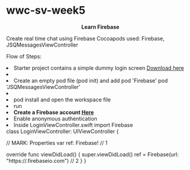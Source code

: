 # wwc-sv-week5
<b><center>Learn Firebase</center></b>

Create real time chat using Firebase
Cocoapods used: Firebase, JSQMessagesViewController

Flow of Steps:

<li>Starter project contains a simple dummy login screen <a href="https://drive.google.com/open?id=0B8clxQt2zUqKdTBHR1pkWGNHR1U"> Download here</a><li>
<li>Create an empty pod file (pod init) and add pod 'Firebase' pod 'JSQMessagesViewController'<li>
<li>pod install and open the workspace file </li>
<li> run </li>
<li> <b> Create a Firebase account <a href="https://www.firebase.com/signup"> Here </a></b></li>
<li>Enable anonymous authentication</li>
<li> Inside LoginViewController.swift import Firebase </li>
<div>class LoginViewController: UIViewController {
 
  // MARK: Properties
  var ref: Firebase! // 1
 
  override func viewDidLoad() {
    super.viewDidLoad()
    ref = Firebase(url: "https://<my-firebase-app>.firebaseio.com") // 2
  }
}</div>


